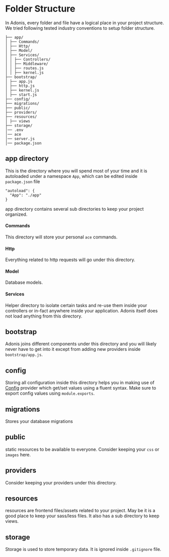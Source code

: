 # Folder Structure

In Adonis, every folder and file have a logical place in your project structure. We tried following tested industry conventions to setup folder structure.

```bash,line-numbers
├── app/
│ ├── Commands/
│ ├── Http/
│ ├── Model/
│ ├── Services/
│ │ ├── Controllers/
│ │ ├── Middleware/
│ │ ├── routes.js
│ │ ├── kernel.js
├── bootstrap/
│ ├── app.js
│ ├── http.js
│ ├── kernel.js
│ ├── start.js
├── config/
├── migrations/
├── public/
├── providers/
├── resources/
│ ├── views
├── storage/
│── .env
│── ace
│── server.js
│── package.json
```

## app directory

This is the directory where you will spend most of your time and it is autoloaded under a namespace `App`, which can be edited inside `package.json` file

```json,line-numbers
"autoload": {
  "App": "./app"
}
```

app directory contains several sub directories to keep your project organized.

#### Commands
This directory will store your personal `ace` commands.

#### Http
Everything related to http requests will go under this directory.

#### Model
Database models.

#### Services
Helper directory to isolate certain tasks and re-use them inside your controllers or in-fact anywhere inside your application. Adonis itself does not load anything from this directory.

## bootstrap
Adonis joins different components under this directory and you will likely never have to get into it except from adding new providers inside `bootstrap/app.js`.

## config
Storing all configuration inside this directory helps you in making use of [Config](/config) provider which get/set values using a fluent syntax. Make sure to export config values using `module.exports`.

## migrations
Stores your database migrations

## public
static resources to be available to everyone. Consider keeping your `css` or `images` here.

## providers
Consider keeping your providers under this directory.

## resources
resources are frontend files/assets related to your project. May be it is a good place to keep your sass/less files. It also has a sub directory to keep views.

## storage
Storage is used to store temporary data. It is ignored inside `.gitignore` file.
